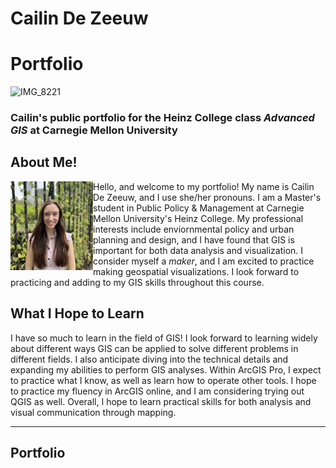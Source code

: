 # Cailin De Zeeuw
# Portfolio

![IMG_8221](https://user-images.githubusercontent.com/117120584/206813422-e2f5be08-df1e-4d47-9bef-91f8a506f38c.jpg)

### Cailin's public portfolio for the Heinz College class *Advanced GIS* at Carnegie Mellon University

## About Me!
<img align="left" width="132" height="142" src="headshot2.jpg">

Hello, and welcome to my portfolio! My name is Cailin De Zeeuw, and I use she/her pronouns. I am a Master's student in Public Policy & Management at Carnegie Mellon University's Heinz College. My professional interests include enviornmental policy and urban planning and design, and I have found that GIS is important for both data analysis and visualization. I consider myself a *maker*, and I am excited to practice making geospatial visualizations. I look forward to practicing and adding to my GIS skills throughout this course.


## What I Hope to Learn
I have so much to learn in the field of GIS! I look forward to learning widely about different ways GIS can be applied to solve different problems in different fields. I also anticipate diving into the technical details and expanding my abilities to perform GIS analyses. Within ArcGIS Pro, I expect to practice what I know, as well as learn how to operate other tools. I hope to practice my fluency in ArcGIS online, and I am considering trying out QGIS as well. Overall, I hope to learn practical skills for both analysis and visual communication through mapping.


---
## Portfolio

